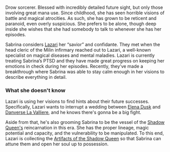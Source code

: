 Drow sorcerer. Blessed with incredibly detailed future sight, but only those involving great mana use. Since childhood, she has seen horrible visions of battle and magical atrocities. As such, she has grown to be reticent and paranoid, even overly suspicious. She prefers to be alone, though deep inside she wishes that she had somebody to talk to whenever she has her episodes.

Sabrina considers [Lazari](Lazari%20Saavedra) her “savior” and confidante. They met when the head cleric of the Milin infirmary reached out to Lazari, a well-known specialist on magical diseases and mental maladies. Lazari is currently treating Sabrina’s PTSD and they have made great progress on keeping her emotions in check during her episodes. Recently, they’ve made a breakthrough where Sabrina was able to stay calm enough in her visions to describe everything in detail.

### What she doesn't know
Lazari is using her visions to find hints about their future successes. Specifically, Lazari wants to interrupt a wedding between [Elena Dusk](Elena%20Dusk) and [Danverse La Valliere](Danverse%20La%20Valliere), and he knows there's gonna be a big fight.

Aside from that, he's also grooming Sabrina to be the vessel of the [Shadow Queen's](Dungeons%20and%20Dragons/4.%20Characters/Eradawn%20Rebellion/Coven/Queen%20of%20Shadow%20and%20Blood.md) reincarnation in this era. She has the proper lineage, magic potential and capacity, and the vulnerability to be manipulated. To this end, Lazari is collecting the [Artifacts of the Shadow Queen](Dungeons%20and%20Dragons/8.%20Items/Artifacts%20of%20the%20Shadow%20Queen/Artifacts%20of%20the%20Shadow%20Queen.md) so that Sabrina can attune them and open her soul up to possession.
